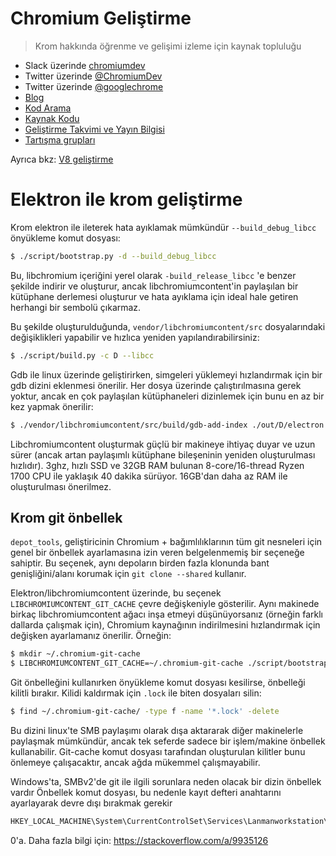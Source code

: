 # Chromium Geliştirme

> Krom hakkında öğrenme ve gelişimi izleme için kaynak topluluğu

- Slack üzerinde [chromiumdev](https://chromiumdev-slack.herokuapp.com)
- Twitter üzerinde [@ChromiumDev](https://twitter.com/ChromiumDev)
- Twitter üzerinde [@googlechrome](https://twitter.com/googlechrome)
- [Blog](https://blog.chromium.org)
- [Kod Arama](https://cs.chromium.org/)
- [Kaynak Kodu](https://cs.chromium.org/chromium/src/)
- [Geliştirme Takvimi ve Yayın Bilgisi](https://www.chromium.org/developers/calendar)
- [Tartışma grupları](http://www.chromium.org/developers/discussion-groups)

Ayrıca bkz: [V8 geliştirme](v8-development.md)

# Elektron ile krom geliştirme

Krom elektron ile ileterek hata ayıklamak mümkündür `--build_debug_libcc` önyükleme komut dosyası:

```sh
$ ./script/bootstrap.py -d --build_debug_libcc
```

Bu, libchromium içeriğini yerel olarak `-build_release_libcc` 'e benzer şekilde indirir ve oluşturur, ancak libchromiumcontent'in paylaşılan bir kütüphane derlemesi oluşturur ve hata ayıklama için ideal hale getiren herhangi bir sembolü çıkarmaz.

Bu şekilde oluşturulduğunda, `vendor/libchromiumcontent/src` dosyalarındaki değişiklikleri yapabilir ve hızlıca yeniden yapılandırabilirsiniz:

```sh
$ ./script/build.py -c D --libcc
```

Gdb ile linux üzerinde geliştirirken, simgeleri yüklemeyi hızlandırmak için bir gdb dizini eklenmesi önerilir. Her dosya üzerinde çalıştırılmasına gerek yoktur, ancak en çok paylaşılan kütüphaneleri dizinlemek için bunu en az bir kez yapmak önerilir:

```sh
$ ./vendor/libchromiumcontent/src/build/gdb-add-index ./out/D/electron
```

Libchromiumcontent oluşturmak güçlü bir makineye ihtiyaç duyar ve uzun sürer (ancak artan paylaşımlı kütüphane bileşeninin yeniden oluşturulması hızlıdır). 3ghz, hızlı SSD ve 32GB RAM bulunan 8-core/16-thread Ryzen 1700 CPU ile yaklaşık 40 dakika sürüyor. 16GB'dan daha az RAM ile oluşturulması önerilmez.

## Krom git önbellek

`depot_tools`, geliştiricinin Chromium + bağımlılıklarının tüm git nesneleri için genel bir önbellek ayarlamasına izin veren belgelenmemiş bir seçeneğe sahiptir. Bu seçenek, aynı depoların birden fazla klonunda bant genişliğini/alanı korumak için `git clone --shared` kullanır.

Elektron/libchromiumcontent üzerinde, bu seçenek `LIBCHROMIUMCONTENT_GIT_CACHE` çevre değişkeniyle gösterilir. Aynı makinede birkaç libchromiumcontent ağacı inşa etmeyi düşünüyorsanız (örneğin farklı dallarda çalışmak için), Chromium kaynağının indirilmesini hızlandırmak için değişken ayarlamanız önerilir. Örneğin:

```sh
$ mkdir ~/.chromium-git-cache
$ LIBCHROMIUMCONTENT_GIT_CACHE=~/.chromium-git-cache ./script/bootstrap.py -d --build_debug_libcc
```

Git önbelleğini kullanırken önyükleme komut dosyası kesilirse, önbelleği kilitli bırakır. Kilidi kaldırmak için `.lock` ile biten dosyaları silin:

```sh
$ find ~/.chromium-git-cache/ -type f -name '*.lock' -delete
```

Bu dizini linux'te SMB paylaşımı olarak dışa aktararak diğer makinelerle paylaşmak mümkündür, ancak tek seferde sadece bir işlem/makine önbellek kullanabilir. Git-cache komut dosyası tarafından oluşturulan kilitler bunu önlemeye çalışacaktır, ancak ağda mükemmel çalışmayabilir.

Windows'ta, SMBv2'de git ile ilgili sorunlara neden olacak bir dizin önbellek vardır Önbellek komut dosyası, bu nedenle kayıt defteri anahtarını ayarlayarak devre dışı bırakmak gerekir

```sh
HKEY_LOCAL_MACHINE\System\CurrentControlSet\Services\Lanmanworkstation\Parameters\DirectoryCacheLifetime
```

0'a. Daha fazla bilgi için: https://stackoverflow.com/a/9935126